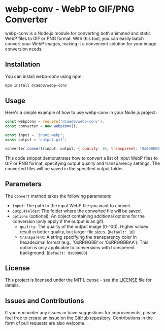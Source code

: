 # webp-conv - WebP to GIF/PNG Converter

webp-conv is a Node.js module for converting both animated and static WebP files to GIF or PNG format. With this tool, you can easily batch convert your WebP images, making it a convenient solution for your image conversion needs.

## Installation

You can install webp-conv using npm:

```bash
npm install @caed0/webp-conv
```

## Usage

Here's a simple example of how to use webp-conv in your Node.js project:

```javascript
const webpconv = require('@caed0/webp-conv');
const converter = new webpconv();

const input = 'input.webp';
const output = 'output.gif';

converter.convert(input, output, { quality: 10, transparent: '0x000000' });
```

This code snippet demonstrates how to convert a list of input WebP files to GIF or PNG format, specifying output quality and transparency settings. The converted files will be saved in the specified output folder.

## Parameters

The `convert` method takes the following parameters:

- `input`: The path to the input WebP file you want to convert.
- `outputFolder`: The folder where the converted file will be saved.
- `options` (optional): An object containing additional options for the conversion (only apply if the output is an gif).
    - `quality`: The quality of the output image (0-100). Higher values result in better quality, but larger file sizes. (`Default: 10`)
    - `transparent`: A string specifying the transparency color in hexadecimal format (e.g., '0xRRGGBB' or '0xRRGGBBAA'). This option is only applicable to conversions with transperent background. (`Default: 0x000000`)

## License

This project is licensed under the MIT License - see the [LICENSE](https://en.wikipedia.org/wiki/MIT_License) file for details.

## Issues and Contributions

If you encounter any issues or have suggestions for improvements, please feel free to create an issue on the [GitHub repository](https://github.com/caed0/webp-conv). Contributions in the form of pull requests are also welcome.